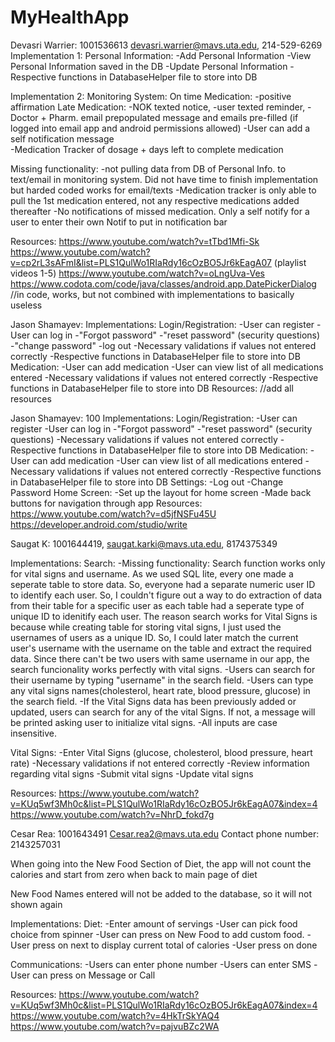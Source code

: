 # MyHealthApp

Devasri Warrier: 1001536613 devasri.warrier@mavs.uta.edu, 214-529-6269
Implementation 1: Personal Information:
  -Add Personal Information
  -View Personal Information saved in the DB
  -Update Personal Information
  -Respective functions in DatabaseHelper file to store into DB

Implementation 2: Monitoring System: On time Medication: -positive affirmation
  Late Medication: -NOK texted notice,  -user texted reminder, -Doctor + Pharm. email prepopulated message and emails pre-filled (if logged into email app
  and android permissions allowed)
  -User can add a self notification message  
  -Medication Tracker of dosage + days left to complete medication

Missing functionality: -not pulling data from DB of Personal Info. to text/email in monitoring system. Did not have time to finish implementation but harded coded works for email/texts -Medication tracker is only able to pull the 1st medication entered, not any respective medications added thereafter
-No notifications of missed medication. Only a self notify for a user to enter their own Notif to put in notification bar

Resources:
https://www.youtube.com/watch?v=tTbd1Mfi-Sk
https://www.youtube.com/watch?v=cp2rL3sAFmI&list=PLS1QulWo1RIaRdy16cOzBO5Jr6kEagA07 (playlist videos 1-5)
https://www.youtube.com/watch?v=oLngUva-Ves
https://www.codota.com/code/java/classes/android.app.DatePickerDialog //in code, works, but not combined with implementations to basically useless 

Jason Shamayev: 
Implementations:
Login/Registration:
  -User can register
  -User can log in
  -"Forgot password"
  -"reset password" (security questions)
  -"change password"
  -log out
  -Necessary validations if values not entered correctly
  -Respective functions in DatabaseHelper file to store into DB
Medication:
  -User can add medication
  -User can view list of all medications entered
  -Necessary validations if values not entered correctly
  -Respective functions in DatabaseHelper file to store into DB
Resources: //add all resources

Jason Shamayev: 100
Implementations:
Login/Registration:
  -User can register
  -User can log in
  -"Forgot password"
  -"reset password" (security questions)
  -Necessary validations if values not entered correctly
  -Respective functions in DatabaseHelper file to store into DB
Medication:
  -User can add medication
  -User can view list of all medications entered
  -Necessary validations if values not entered correctly
  -Respective functions in DatabaseHelper file to store into DB
Settings:
  -Log out
  -Change Password
Home Screen:
  -Set up the layout for home screen
  -Made back buttons for navigation through app
Resources:
https://www.youtube.com/watch?v=d5jfNSFu45U
https://developer.android.com/studio/write






Saugat K: 1001644419, saugat.karki@mavs.uta.edu, 8174375349


Implementations:
Search:
-Missing functionality: Search function works only for vital signs and username. As we used SQL lite, every one made a seperate table to store data. So, 
 everyone had a separate numeric user ID to identify each user. So, I couldn't figure out a way to do extraction of data from their table for a specific user
 as each table had a seperate type of unique ID to idenitify each user. 
 The reason search  works for Vital Signs is because while creating table for storing vital signs, I just used the usernames of users as a unique
 ID. So, I could later match the current user's username with the username on the table and extract the required data. Since there can't be two users with same username 
 in our app, the search funcionality works perfectly with vital signs. 
-Users can search for their username by typing "username" in the search field. 
-Users can type any vital signs names(cholesterol, heart rate, blood pressure, glucose) in the search field. 
-If the Vital Signs data has been previously added or updated, users can search for any of the vital Signs. If not, a message will be printed asking user to  initialize 
  vital signs. 
-All inputs are case insensitive. 

Vital Signs:
-Enter Vital Signs (glucose, cholesterol, blood pressure, heart rate)
-Necessary validations if not entered correctly
-Review information regarding vital signs
-Submit vital signs
-Update vital signs

Resources:
https://www.youtube.com/watch?v=KUq5wf3Mh0c&list=PLS1QulWo1RIaRdy16cOzBO5Jr6kEagA07&index=4
https://www.youtube.com/watch?v=NhrD_fokd7g

Cesar Rea: 1001643491
Cesar.rea2@mavs.uta.edu
Contact phone number: 2143257031

When going into the New Food Section of Diet, the app will not count the calories
and start from zero when back to main page of diet

New Food Names entered will not be added to the database, so it will not shown again

Implementations:
Diet:
-Enter amount of servings
-User can pick food choice from spinner
-User can press on New Food to add custom food.
-User press on next to display current total of calories
-User press on done

Communications:
-Users can enter phone number
-Users can enter SMS
-User can press on Message or Call

Resources:
https://www.youtube.com/watch?v=KUq5wf3Mh0c&list=PLS1QulWo1RIaRdy16cOzBO5Jr6kEagA07&index=4
https://www.youtube.com/watch?v=4HkTrSkYAQ4
https://www.youtube.com/watch?v=pajvuBZc2WA
